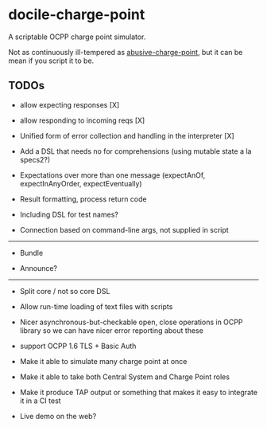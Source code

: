 # docile-charge-point

A scriptable OCPP charge point simulator.

Not as continuously ill-tempered as
[abusive-charge-point](https://github.com/chargegrid/abusive-charge-point), but
it can be mean if you script it to be.

## TODOs

 * allow expecting responses [X]

 * allow responding to incoming reqs [X]

 * Unified form of error collection and handling in the interpreter [X]

 * Add a DSL that needs no for comprehensions (using mutable state a la specs2?)
 
 * Expectations over more than one message (expectAnOf, expectInAnyOrder, expectEventually)
 
 * Result formatting, process return code
 
 * Including DSL for test names?
 
 * Connection based on command-line args, not supplied in script

---

 * Bundle

 * Announce?

---

 * Split core / not so core DSL

 * Allow run-time loading of text files with scripts

 * Nicer asynchronous-but-checkable open, close operations in OCPP library so we
   can have nicer error reporting about these

 * support OCPP 1.6 TLS + Basic Auth
 

 * Make it able to simulate many charge point at once

 * Make it able to take both Central System and Charge Point roles

 * Make it produce TAP output or something that makes it easy to integrate it in
   a CI test

 * Live demo on the web?


